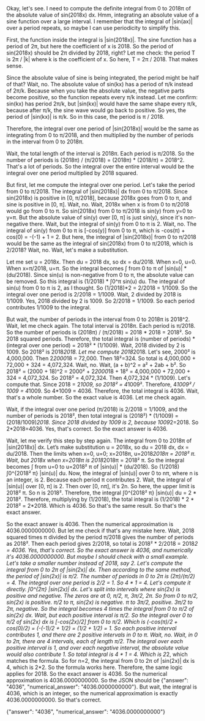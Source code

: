<think>
Okay, let's see. I need to compute the definite integral from 0 to 2018π of the absolute value of sin(2018x) dx. Hmm, integrating an absolute value of a sine function over a large interval. I remember that the integral of |sin(ax)| over a period repeats, so maybe I can use periodicity to simplify this.

First, the function inside the integral is |sin(2018x)|. The sine function has a period of 2π, but here the coefficient of x is 2018. So the period of sin(2018x) should be 2π divided by 2018, right? Let me check: the period T is 2π / |k| where k is the coefficient of x. So here, T = 2π / 2018. That makes sense.

Since the absolute value of sine is being integrated, the period might be half of that? Wait, no. The absolute value of sin(kx) has a period of π/k instead of 2π/k. Because when you take the absolute value, the negative parts become positive, so the function repeats every π/k instead. Let me confirm: sin(kx) has period 2π/k, but |sin(kx)| would have the same shape every π/k, because after π/k, the sine wave would go back to positive. So yes, the period of |sin(kx)| is π/k. So in this case, the period is π / 2018.

Therefore, the integral over one period of |sin(2018x)| would be the same as integrating from 0 to π/2018, and then multiplied by the number of periods in the interval from 0 to 2018π.

Wait, the total length of the interval is 2018π. Each period is π/2018. So the number of periods is (2018π) / (π/2018) = (2018π) * (2018/π) = 2018^2. That's a lot of periods. So the integral over the entire interval would be the integral over one period multiplied by 2018 squared.

But first, let me compute the integral over one period. Let's take the period from 0 to π/2018. The integral of |sin(2018x)| dx from 0 to π/2018. Since sin(2018x) is positive in [0, π/2018], because 2018x goes from 0 to π, and sine is positive in [0, π]. Wait, no. Wait, 2018x when x is from 0 to π/2018 would go from 0 to π. So sin(2018x) from 0 to π/2018 is sin(y) from y=0 to y=π. But the absolute value of sin(y) over [0, π] is just sin(y), since it's non-negative there. Wait, but the integral of sin(y) from 0 to π is 2. Wait, no. The integral of sin(y) from 0 to π is [-cos(y)] from 0 to π, which is -cos(π) + cos(0) = -(-1) + 1 = 2. But here, the integral of |sin(2018x)| from 0 to π/2018 would be the same as the integral of sin(2018x) from 0 to π/2018, which is 2/2018? Wait, no. Wait, let's make a substitution.

Let me set u = 2018x. Then du = 2018 dx, so dx = du/2018. When x=0, u=0. When x=π/2018, u=π. So the integral becomes ∫ from 0 to π of |sin(u)| * (du/2018). Since sin(u) is non-negative from 0 to π, the absolute value can be removed. So this integral is (1/2018) * ∫0^π sin(u) du. The integral of sin(u) from 0 to π is 2, as I thought. So (1/2018)*2 = 2/2018 = 1/1009. So the integral over one period is 2/2018 = 1/1009. Wait, 2 divided by 2018 is 1/1009. Yes, 2018 divided by 2 is 1009. So 2/2018 = 1/1009. So each period contributes 1/1009 to the integral.

But wait, the number of periods in the interval from 0 to 2018π is 2018^2. Wait, let me check again. The total interval is 2018π. Each period is π/2018. So the number of periods is (2018π) / (π/2018) = 2018 * 2018 = 2018². So 2018 squared periods. Therefore, the total integral is (number of periods) * (integral over one period) = 2018² * (1/1009). Wait, 2018 divided by 2 is 1009. So 2018² is 2018*2018. Let me compute 2018*2018. Let's see, 2000² is 4,000,000. Then 2*2000*18 = 72,000. Then 18²=324. So total is 4,000,000 + 72,000 + 324 = 4,072,324. Wait, no. Wait, (a + b)^2 = a² + 2ab + b². So 2018² = (2000 + 18)^2 = 2000² + 2*2000*18 + 18² = 4,000,000 + 72,000 + 324 = 4,072,324. So 2018² = 4,072,324. Then 4,072,324 * (1/1009). Let's compute that. Since 2018 = 2*1009, so 2018² = 4*1009². Therefore, 4*1009² / 1009 = 4*1009. So 4*1009 = 4036. Therefore, the total integral is 4036. Wait, that's a whole number. So the exact value is 4036. Let me check again.

Wait, if the integral over one period (π/2018) is 2/2018 = 1/1009, and the number of periods is 2018², then total integral is (2018²) * (1/1009) = (2018/1009)*2018. Since 2018 divided by 1009 is 2, because 1009*2=2018. So 2*2018=4036. Yes, that's correct. So the exact answer is 4036.

Wait, let me verify this step by step again. The integral from 0 to 2018π of |sin(2018x)| dx. Let’s make substitution u = 2018x, so du = 2018 dx, dx = du/2018. Then the limits when x=0, u=0; x=2018π, u=2018*2018π = 2018² π. Wait, but 2018x when x=2018π is 2018*2018π = 2018² π. So the integral becomes ∫ from u=0 to u=2018² π of |sin(u)| * (du/2018). So (1/2018) ∫0^{2018² π} |sin(u)| du. Now, the integral of |sin(u)| over 0 to nπ, where n is an integer, is 2. Because each period π contributes 2. Wait, the integral of |sin(u)| over [0, π] is 2. Then over [0, nπ], it's 2n. So here, the upper limit is 2018² π. So n is 2018². Therefore, the integral ∫0^{2018² π} |sin(u)| du = 2 * 2018². Therefore, multiplying by (1/2018), the total integral is (1/2018) * 2 * 2018² = 2*2018. Which is 4036. So that's the same result. So that's the exact answer.

So the exact answer is 4036. Then the numerical approximation is 4036.0000000000. But let me check if that's any mistake here. Wait, 2018 squared times π divided by the period π/2018 gives the number of periods as 2018². Then each period gives 2/2018, so total is 2018² * 2/2018 = 2018*2 = 4036. Yes, that's correct. So the exact answer is 4036, and numerically it's 4036.0000000000. But maybe I should check with a small example. Let's take a smaller number instead of 2018, say 2. Let's compute the integral from 0 to 2π of |sin(2x)| dx. Then according to the same method, the period of |sin(2x)| is π/2. The number of periods in 0 to 2π is (2π)/(π/2) = 4. The integral over one period is 2/2 = 1. So 4 * 1 = 4. Let's compute it directly. ∫0^{2π} |sin(2x)| dx. Let's split into intervals where sin(2x) is positive and negative. The zeros are at 0, π/2, π, 3π/2, 2π. So from 0 to π/2, sin(2x) is positive. π/2 to π, sin(2x) is negative. π to 3π/2, positive. 3π/2 to 2π, negative. So the integral becomes 4 times the integral from 0 to π/2 of sin(2x) dx. Wait, but each positive interval is π/2. So the integral over 0 to π/2 of sin(2x) dx is [-cos(2x)/2] from 0 to π/2. Which is (-cos(π)/2 + cos(0)/2) = (-(-1)/2 + 1/2) = (1/2 + 1/2) = 1. So each positive interval contributes 1, and there are 2 positive intervals in 0 to π. Wait, no. Wait, in 0 to 2π, there are 4 intervals, each of length π/2. The integral over each positive interval is 1, and over each negative interval, the absolute value would also contribute 1. So total integral is 4 * 1 = 4. Which is 2*2, which matches the formula. So for n=2, the integral from 0 to 2π of |sin(2x)| dx is 4, which is 2*2. So the formula works here. Therefore, the same logic applies for 2018. So the exact answer is 4036. So the numerical approximation is 4036.0000000000. So the JSON should be {"answer": "4036", "numerical_answer": "4036.0000000000"}. But wait, the integral is 4036, which is an integer, so the numerical approximation is exactly 4036.0000000000. So that's correct.
</think>

{"answer": "4036", "numerical_answer": "4036.0000000000"}